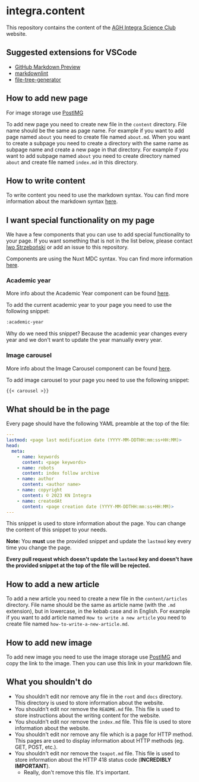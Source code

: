 <!-- DO NOT EDIT ANYTHING BELOW THIS LINE -->

# integra.content

This repository contains the content of the [AGH Integra Science Club](integra-app.vercel.app) website.

## Suggested extensions for VSCode

- [GitHub Markdown Preview](https://marketplace.visualstudio.com/items?itemName=bierner.github-markdown-preview)
- [markdownlint](https://marketplace.visualstudio.com/items?itemName=DavidAnson.vscode-markdownlint)
- [file-tree-generator](https://marketplace.visualstudio.com/items?itemName=Shinotatwu-DS.file-tree-generator)

## How to add new page

For image storage use [PostIMG](https://postimg.cc/)

To add new page you need to create new file in the `content` directory. File name should be the same as page name.
For example if you want to add page named `about` you need to create file named `about.md`.
When you want to create a subpage you need to create a directory with the same name as subpage name and create
a new page in that directory. For example if you want to add subpage named `about` you need to create directory
named `about` and create file named `index.md` in this directory.

## How to write content

To write content you need to use the markdown syntax. You can find more information about the markdown syntax
[here](https://www.markdownguide.org/).

## I want special functionality on my page

We have a few components that you can use to add special functionality to your page.
If you want something that is not in the list below, please contact
[Iwo Strzeboński](https://github.com/iwo-strzebonski) or add an issue to this repository.

Components are using the Nuxt MDC syntax.
You can find more information [here](https://content.nuxtjs.org/guide/writing/mdc/).

### Academic year

More info about the Academic Year component can be found [here](docs/components/academic-year.md).

To add the current academic year to your page you need to use the following snippet:

```markdown
:academic-year
```

Why do we need this snippet? Because the academic year changes every year and
we don't want to update the year manually every year.

### Image carousel

More info about the Image Carousel component can be found [here](docs/components/image-carousel.md).

To add image carousel to your page you need to use the following snippet:

```markdown
{{< carousel >}}
```

## What should be in the page

Every page should have the following YAML preamble at the top of the file:

```yaml
---
lastmod: <page last modification date (YYYY-MM-DDTHH:mm:ss+HH:MM)>
head:
  meta:
    - name: keywords
      content: <page keywords>
    - name: robots
      content: index follow archive
    - name: author
      content: <author name>
    - name: copyright
      content: © 2023 KN Integra
    - name: createdAt
      content: <page creation date (YYYY-MM-DDTHH:mm:ss+HH:MM)>
---
```

This snippet is used to store information about the page. You can change the content of this snippet to your needs.

**Note:** You **must** use the provided snippet and update the `lastmod` key every time you change the page.

**Every pull request which doesn't update the `lastmod` key and
doesn't have the provided snippet at the top of the file will be rejected.**

## How to add a new article

To add a new article you need to create a new file in the `content/articles` directory.
File name should be the same as article name (with the `.md` extension),
but in lowercase, in the kebab case and in English.
For example if you want to add article named `How to write a new article`
you need to create file named `how-to-write-a-new-article.md`.

## How to add new image

To add new image you need to use the image storage use [PostIMG](https://postimg.cc/) and copy the link to the image.
Then you can use this link in your markdown file.

## What you shouldn't do

- You shouldn't edit nor remove any file in the `root` and `docs` directory.
  This directory is used to store information about the website.
- You shouldn't edit nor remove the `README.md` file.
  This file is used to store instructions about the writing content for the website.
- You shouldn't edit nor remove the `index.md` file.
  This file is used to store information about the website.
- You shouldn't edit nor remove any file which is a page for HTTP method.
  This pages are used to display information about HTTP methods (eg. GET, POST, etc.).
- You shouldn't edit nor remove the `teapot.md` file.
  This file is used to store information about the HTTP 418 status code (**INCREDIBLY IMPORTANT**).
  - Really, don't remove this file. It's important.
